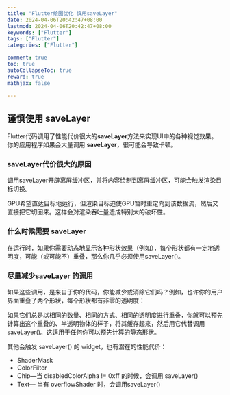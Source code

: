```yaml
---
title: "Flutter绘图优化 慎用saveLayer"
date: 2024-04-06T20:42:47+08:00
lastmod: 2024-04-06T20:42:47+08:00
keywords: ["Flutter"]
tags: ["Flutter"]
categories: ["Flutter"]

comment: true
toc: true
autoCollapseToc: true
reward: true
mathjax: false

---
```


<!--more-->

## 谨慎使用 saveLayer
Flutter代码调用了性能代价很大的**saveLayer**方法来实现UI中的各种视觉效果。你的应用程序如果会大量调用 **saveLayer**，很可能会导致卡顿。

### saveLayer代价很大的原因

调用saveLayer开辟离屏缓冲区，并将内容绘制到离屏缓冲区，可能会触发渲染目标切换。 

GPU希望直达目标地运行，但渲染目标迫使GPU暂时重定向到该数据流，然后又直接把它切回来。这样会对渲染吞吐量造成特别大的破坏性。

### 什么时候需要 saveLayer
在运行时，如果你需要动态地显示各种形状效果（例如），每个形状都有一定地透明度，可能（或可能不）重叠，那么你几乎必须使用saveLayer()。


### 尽量减少saveLayer 的调用
如果这些调用，是来自于你的代码，你能减少或消除它们吗？例如，也许你的用户界面重叠了两个形状，每个形状都有非零的透明度：

如果它们总是以相同的数量、相同的方式、相同的透明度进行重叠，你就可以预先计算出这个重叠的、半透明物体的样子，将其缓存起来，然后用它代替调用 saveLayer()。这适用于任何你可以预先计算的静态形状。


其他会触发 saveLayer() 的 widget，也有潜在的性能代价：

* ShaderMask
* ColorFilter
* Chip—当 disabledColorAlpha != 0xff 的时候，会调用 saveLayer()
* Text— 当有 overflowShader 时，会调用saveLayer()


